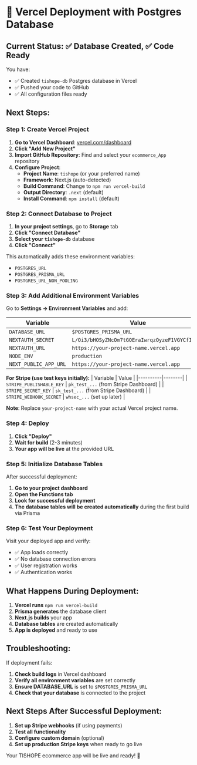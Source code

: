 # 🚀 Vercel Deployment with Postgres Database

## Current Status: ✅ Database Created, ✅ Code Ready

You have:
- ✅ Created `tishope-db` Postgres database in Vercel
- ✅ Pushed your code to GitHub
- ✅ All configuration files ready

## Next Steps:

### Step 1: Create Vercel Project

1. **Go to Vercel Dashboard**: [vercel.com/dashboard](https://vercel.com/dashboard)
2. **Click "Add New Project"**
3. **Import GitHub Repository**: Find and select your `ecommerce_App` repository
4. **Configure Project**:
   - **Project Name**: `tishope` (or your preferred name)
   - **Framework**: Next.js (auto-detected)
   - **Build Command**: Change to `npm run vercel-build`
   - **Output Directory**: `.next` (default)
   - **Install Command**: `npm install` (default)

### Step 2: Connect Database to Project

1. **In your project settings**, go to **Storage** tab
2. **Click "Connect Database"**
3. **Select your `tishope-db`** database
4. **Click "Connect"**

This automatically adds these environment variables:
- `POSTGRES_URL`
- `POSTGRES_PRISMA_URL` 
- `POSTGRES_URL_NON_POOLING`

### Step 3: Add Additional Environment Variables

Go to **Settings → Environment Variables** and add:

| Variable | Value |
|----------|--------|
| `DATABASE_URL` | `$POSTGRES_PRISMA_URL` |
| `NEXTAUTH_SECRET` | `L/Oi3/bHOSyZNcOm7tGOEraIwrqzOyzeF1VGYCfIhyc=` |
| `NEXTAUTH_URL` | `https://your-project-name.vercel.app` |
| `NODE_ENV` | `production` |
| `NEXT_PUBLIC_APP_URL` | `https://your-project-name.vercel.app` |

**For Stripe (use test keys initially):**
| Variable | Value |
|----------|--------|
| `STRIPE_PUBLISHABLE_KEY` | `pk_test_...` (from Stripe Dashboard) |
| `STRIPE_SECRET_KEY` | `sk_test_...` (from Stripe Dashboard) |
| `STRIPE_WEBHOOK_SECRET` | `whsec_...` (set up later) |

**Note**: Replace `your-project-name` with your actual Vercel project name.

### Step 4: Deploy

1. **Click "Deploy"**
2. **Wait for build** (2-3 minutes)
3. **Your app will be live** at the provided URL

### Step 5: Initialize Database Tables

After successful deployment:

1. **Go to your project dashboard**
2. **Open the Functions tab**
3. **Look for successful deployment**
4. **The database tables will be created automatically** during the first build via Prisma

### Step 6: Test Your Deployment

Visit your deployed app and verify:
- ✅ App loads correctly
- ✅ No database connection errors
- ✅ User registration works
- ✅ Authentication works

## What Happens During Deployment:

1. **Vercel runs** `npm run vercel-build`
2. **Prisma generates** the database client
3. **Next.js builds** your app
4. **Database tables** are created automatically
5. **App is deployed** and ready to use

## Troubleshooting:

If deployment fails:
1. **Check build logs** in Vercel dashboard
2. **Verify all environment variables** are set correctly
3. **Ensure DATABASE_URL** is set to `$POSTGRES_PRISMA_URL`
4. **Check that your database** is connected to the project

## Next Steps After Successful Deployment:

1. **Set up Stripe webhooks** (if using payments)
2. **Test all functionality**
3. **Configure custom domain** (optional)
4. **Set up production Stripe keys** when ready to go live

Your TISHOPE ecommerce app will be live and ready! 🎉
